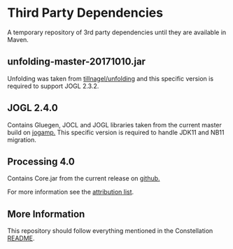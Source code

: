 # Third Party Dependencies
A temporary repository of 3rd party dependencies until they are available in Maven.

## unfolding-master-20171010.jar
Unfolding was taken from [tillnagel/unfolding](https://github.com/tillnagel/unfolding) 
and this specific version is required to support JOGL 2.3.2.

## JOGL 2.4.0
Contains Gluegen, JOCL and JOGL libraries taken from the current master build on [jogamp.](https://jogamp.org/deployment/archive/rc/v2.4.0-rc-20200202/) This specific version is required to handle JDK11 and NB11 migration.

## Processing 4.0
Contains Core.jar from the current release on [github.](https://github.com/processing/processing4/tree/processing-1270-4.0a1/core/library)

For more information see the [attribution list](https://github.com/constellation-app/constellation/blob/master/ATTRIBUTION.md).

## More Information
This repository should follow everything mentioned in the Constellation 
[README](https://github.com/constellation-app/constellation/blob/master/README.md).
